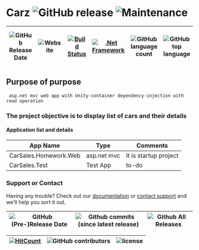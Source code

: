 # Carz ![GitHub release](https://img.shields.io/github/release/ajeetx/Carz.svg?style=for-the-badge) ![Maintenance](https://img.shields.io/maintenance/yes/2021.svg?style=for-the-badge)

![GitHub Release Date](https://img.shields.io/github/release-date/ajeetx/Carz.svg?style=plastic) | ![Website](https://img.shields.io/website-stable-offline-green-red/http/ajeetx.github.io/Carz.svg?label=status&style=plastic) | [![Build Status](https://travis-ci.org/AJEETX/Carz.png?branch=master&style=for-the-badge)](https://travis-ci.org/AJEETX/Carz)| [![.Net Framework](https://img.shields.io/badge/DotNet-4.5.2-blue.svg?style=plastic)](https://www.microsoft.com/en-au/download/details.aspx?id=42642) | ![GitHub language count](https://img.shields.io/github/languages/count/ajeetx/Carz.svg?style=plastic)| ![GitHub top language](https://img.shields.io/github/languages/top/ajeetx/Carz.svg) |![GitHub repo size in bytes](https://img.shields.io/github/repo-size/ajeetx/Carz.svg) 
| ---         | ---        | ---      | ---       |  --- | ---     | ---   |

## Purpose of purpose

```
 asp.net mvc web app with Unity-container dependency-injection with read operation
```

### The project objective is to display list of cars and their details 

#### Application list and details

| App Name| Type | Comments|
| --- | --- | --- |
| CarSales.Homework.Web| asp.net mvc | It is startup project |
| CarSales.Test| Test App |to-do |


### Support or Contact

Having any trouble? Check out our [documentation](https://github.com/AJEETX/Carz/blob/master/README.md) or [contact support](mailto:ajeetkumar@email.com) and we’ll help you sort it out.

|![GitHub (Pre-)Release Date](https://img.shields.io/github/release-date-pre/ajeetx/Carz.svg?label=pre-release) | ![Github commits (since latest release)](https://img.shields.io/github/commits-since/ajeetx/Carz/latest.svg) | ![Github All Releases](https://img.shields.io/github/downloads/ajeetx/Carz/total.svg?label=github-download&style=plastic)
 | ---  | ---  | ---  |

 [![HitCount](http://hits.dwyl.io/ajeetx/Carz/projects/1.svg)](http://hits.dwyl.io/ajeetx/Carz/projects/1) | ![GitHub contributors](https://img.shields.io/github/contributors/ajeetx/Carz.svg?style=plastic)|![license](https://img.shields.io/github/license/ajeetx/Carz.svg?style=plastic)|
 | --- | --- | ---|
